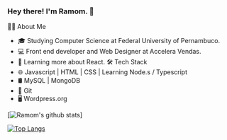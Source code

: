 ### Hey there! I'm Ramom. 👋


👨‍💻  About Me
* 🎓   Studying Computer Science at Federal University of Pernambuco.
* 💻   Front end developer and Web Designer at Accelera Vendas.
* 📘   Learning more about React.
🛠 Tech Stack
* 🌐   Javascript | HTML | CSS | Learning Node.s / Typescript
* 🛢   MySQL | MongoDB 
* 🔧   Git
* 🖥   Wordpress.org

[![Ramom's github stats](https://github-readme-stats.vercel.app/api?username=Ramomjcs&hide=contribs,stars&show_icons=true&theme=onedark)]

[![Top Langs](https://github-readme-stats.vercel.app/api/top-langs/?username=Ramomjcs&layout=compact)](https://github.com/anuraghazra/github-readme-stats)


